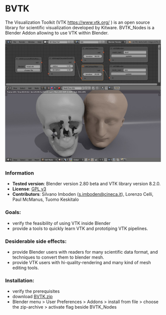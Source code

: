 # BVTK
The Visualization Toolkit (VTK https://www.vtk.org/ ) is an open source library for scientific visualization developed by Kitware. BVTK_Nodes is a Blender Addon allowing to use VTK within Blender.
<p align="center">
<img src="isosurfaces.jpg" width="800" >
</p>

### Information

- **Tested version**: Blender version 2.80 beta and VTK library version 8.2.0.
- **License**: [GPL v3](http://www.gnu.org/licenses/quick-guide-gplv3.html)
- **Contributors**: Silvano Imboden (s.imboden@cineca.it), Lorenzo Celli,
  Paul McManus, Tuomo Keskitalo

### Goals:
- verify the feasibility of using VTK inside Blender
- provide a tools to quickly learn VTK and prototiping VTK pipelines.

### Desiderable side effects:
- provide Blender users with readers for many scientific data format, and techniques to convert them to blender mesh.
- provide VTK users with hi-quality-rendering and many kind of mesh editing tools.

### Installation:
- verify the prerequisites
- download [BVTK.zip]( https://github.com/esowc/sci_vis/raw/master/BVTK.zip )
- Blender menu > User Preferences > Addons > install from file > choose the zip-archive > activate flag beside BVTK_Nodes


